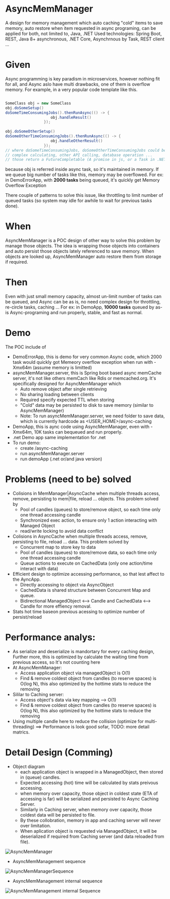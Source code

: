 # AsyncMemManager
A design for memory management which auto caching "cold" items to save memory, auto restore when item requested in async programing, can be applied for both, not limited to, Java, .NET
Used technologies: Spring Boot, REST, Java 8+ asynchronous, .NET Core, Asynchrnous by Task, REST client ... 

# Given
Async programming is key paradism in microservices, however nothing fit for all, and Async aslo have multi drawbacks, one of them is overflow memory. For example, in a very popular code template like this.

```java

SomeClass obj = new SomeClass
obj.doSomeSetup()
doSomeTimeConsumingJobs().thenRunAsync(() -> {
                    obj.handleResult()
                 }); 
                 
obj.doSomeOtherSetup()
doSomeOtherTimeConsumingJobs().thenRunAsync(() -> {
                    obj.handleOtherResult()
                 }); 
// where doSomeTimeConsumingJobs, doSomeOtherTimeConsumingJobs could be 
// complex calculating, other API calling, database operation ...
// those return a FutureCompletable (A promise in js, or a Task in .NET ...) 
```              
              
because obj is referred inside async task, so it's maintained in memory. If we queue big number of tasks like this, memory may be overflowed. For ex: in DemoErrorApp, with **2000 tasks** being queued, it's quickly get Memory Overflow Exception

There couple of patterns to solve this issue, like throttling to limit number of queued tasks (so system may idle for awhile to wait for previous tasks done). 

# When
AsyncMemManager is a POC design of other way to solve this problem by manage those objects. The idea is wrapping those objects into containers and auto persist those objects lately referenced to save memory. When objects are looked up, AsyncMemManager auto restore them from storage if required.

# Then
Even with just small memory capacity, almost un-limit number of tasks can be queued, and Async can be as is, no need complex design for throttling, re-circle tasks, caching ...
For ex: in DemoApp, **10000 tasks** queued by as-is Async-programing and run properly, stable, and fast as normal. 

# Demo
The POC include of 
- DemoErrorApp, this is demo for very common Async code, which 2000 task would quickly got Memeory overflow exception when run with -Xmx64m (assume memory is limitted)
- asyncMemManager.server, this is Spring boot based async memCache server, it's not like others memCach like Rdis or memcached.org. It's specifically designed for AsyncMemManager which
    + Auto remove object after single retrieving 
    + No sharing loading between clients
    + Required specify expected TTL when storing
    + "Cold" data may be persisted to disk to save memory (similar to AsyncMemManager)
    + Note: To run asyncMemManager.server, we need folder to save data, which is currently hardcode as <USER_HOME>/async-caching
- DemoApp, this is aync code using AsyncMemManager, even with -Xmx64m, 10K tasks can bequeued and run properly.
- .net Demo app same implementation for .net
- To run demo: 
    + create <user-home>/async-caching
    + run asyncMemManager.server
    + run demoApp (.net or/and java version)  

# Problems (need to be) solved
  + Colisions in MemManager|AsyncCache when multiple threads access, remove, persisting to mem|file, reload ... objects. This problem solved by   
     * Pool of candles (queues) to store/remove object, so each time only one thread accessing candle
     * Synchronized exec action, to ensure only 1 action interacting with Managed Object
     * read/write locking to avoid data conflict
  + Colisions in AsyncCache when multiple threads access, remove, persisting to file, reload ... data. This problem solved by   
     * Concurrent map to store key to data
     * Pool of candles (queues) to store/remove data, so each time only one thread accessing candle
     * Queue actions to execute on CachedData (only one action/time interact with data)
  + Efficient design to optimize accessing performance, so that lest affect to the AyncApp.
     * Directly accessing to object via AsyncObject
     * CachedData is shared structure between Concurrent Map and queue.
     * Bidirectional ManagedObject <--> Candle and CachedData <--> Candle for more effiency removal.  
  + Stats hot time baseon previous acessing to optimize number of persist/reload
# Performance analys:
  + As serialize and deserialize is mandortary for every caching design, Further more, this is optimized by calculate the waiting time from previous access, so It's not counting here
  + At AsyncMemManager:
     - Access application object via managedObject is O(1)
     - Find & remove coldest object from candles (to reserve spaces) is O(log N), this also optimized by the hottime stats to reduce the removing
  + Sililar to Caching server:
     - Access object's data via key mapping --> O(1)
     - Find & remove coldest object from candles (to reserve spaces) is O(log N), this also optimized by the hottime stats to reduce the removing
  + Using multiple candle here to reduce the collision (optimize for multi-threading)
  ==> Performance is look good sofar, TODO: more detail matrics.
  
# Detail Design (Comming)
  + Object diagram
     - each application object is wrapped in a ManagedObject, then stored in (queue) candles. 
     - Expected accessing (hot) time will be calculated by stats preivous accessing.
     - when memory over capacity, those object in coldest state (ETA of accessing is far) will be serialized and persisted to Async Caching Server.
     - Similarly in Caching server, when memory over capacity, those coldest data will be persisted to file. 
     - By these collobration, memory in app and caching server will never over limitation.
     - When aplication object is requested via ManagedObject, it will be deserialized if required from Caching server (and data reloaded from file).
  
![AsyncMemManager](https://user-images.githubusercontent.com/46674635/123992309-2047e500-d991-11eb-9085-6da9d4f4742c.png)

  + AsyncMemManagement sequence

![AsyncMemManagerSequence](https://user-images.githubusercontent.com/46674635/124054751-7a6b9900-d9d7-11eb-9f11-58f14df70c43.png)
  + AsyncMemManagement internal sequence

![AsyncMemManagement internal Sequence](https://user-images.githubusercontent.com/46674635/124217093-7d848900-daac-11eb-9e6b-52ee39ada603.png)
